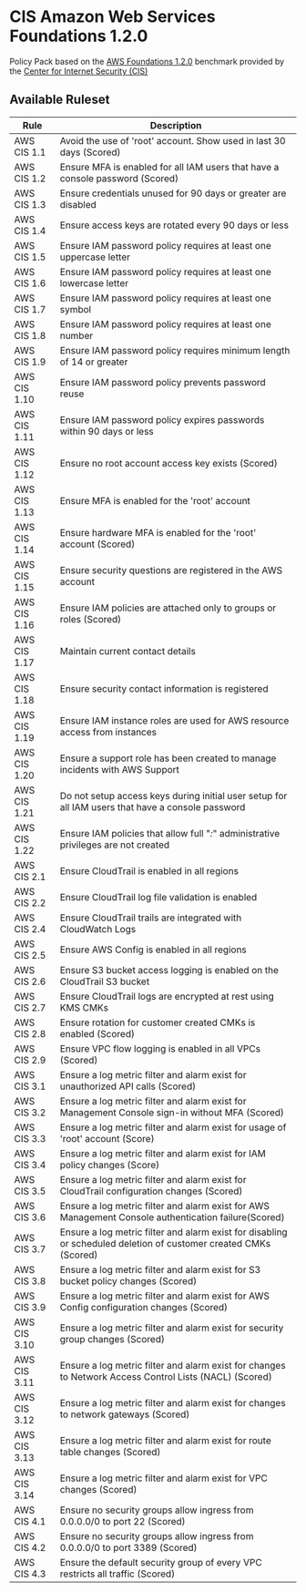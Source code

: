 # CIS Amazon Web Services Foundations 1.2.0

Policy Pack based on the [AWS Foundations 1.2.0](https://d1.awsstatic.com/whitepapers/compliance/AWS_CIS_Foundations_Benchmark.pdf) benchmark provided by the [Center for Internet Security (CIS)](https://www.cisecurity.org/benchmark/amazon_web_services/)

## Available Ruleset

| Rule         | Description                                                                                            |
| ------------ | ------------------------------------------------------------------------------------------------------ |
| AWS CIS 1.1  | Avoid the use of 'root' account. Show used in last 30 days (Scored)                                    |
| AWS CIS 1.2  | Ensure MFA is enabled for all IAM users that have a console password (Scored)                          |
| AWS CIS 1.3  | Ensure credentials unused for 90 days or greater are disabled                                          |
| AWS CIS 1.4  | Ensure access keys are rotated every 90 days or less                                                   |
| AWS CIS 1.5  | Ensure IAM password policy requires at least one uppercase letter                                      |
| AWS CIS 1.6  | Ensure IAM password policy requires at least one lowercase letter                                      |
| AWS CIS 1.7  | Ensure IAM password policy requires at least one symbol                                                |
| AWS CIS 1.8  | Ensure IAM password policy requires at least one number                                                |
| AWS CIS 1.9  | Ensure IAM password policy requires minimum length of 14 or greater                                    |
| AWS CIS 1.10 | Ensure IAM password policy prevents password reuse                                                     |
| AWS CIS 1.11 | Ensure IAM password policy expires passwords within 90 days or less                                    |
| AWS CIS 1.12 | Ensure no root account access key exists (Scored)                                                      |
| AWS CIS 1.13 | Ensure MFA is enabled for the 'root' account                                                           |
| AWS CIS 1.14 | Ensure hardware MFA is enabled for the 'root' account (Scored)                                         |
| AWS CIS 1.15 | Ensure security questions are registered in the AWS account                                            |
| AWS CIS 1.16 | Ensure IAM policies are attached only to groups or roles (Scored)                                      |
| AWS CIS 1.17 | Maintain current contact details                                                                       |
| AWS CIS 1.18 | Ensure security contact information is registered                                                      |
| AWS CIS 1.19 | Ensure IAM instance roles are used for AWS resource access from instances                              |
| AWS CIS 1.20 | Ensure a support role has been created to manage incidents with AWS Support                            |
| AWS CIS 1.21 | Do not setup access keys during initial user setup for all IAM users that have a console password      |
| AWS CIS 1.22 | Ensure IAM policies that allow full "*:*" administrative privileges are not created                    |
| AWS CIS 2.1  | Ensure CloudTrail is enabled in all regions                                                            |
| AWS CIS 2.2  | Ensure CloudTrail log file validation is enabled                                                       |
| AWS CIS 2.4  | Ensure CloudTrail trails are integrated with CloudWatch Logs                                           |
| AWS CIS 2.5  | Ensure AWS Config is enabled in all regions                                                            |
| AWS CIS 2.6  | Ensure S3 bucket access logging is enabled on the CloudTrail S3 bucket                                 |
| AWS CIS 2.7  | Ensure CloudTrail logs are encrypted at rest using KMS CMKs                                            |
| AWS CIS 2.8  | Ensure rotation for customer created CMKs is enabled (Scored)                                          |
| AWS CIS 2.9  | Ensure VPC flow logging is enabled in all VPCs (Scored)                                                |
| AWS CIS 3.1  | Ensure a log metric filter and alarm exist for unauthorized API calls (Scored)                         |
| AWS CIS 3.2  | Ensure a log metric filter and alarm exist for Management Console sign-in without MFA (Scored)         |
| AWS CIS 3.3  | Ensure a log metric filter and alarm exist for usage of 'root' account (Score)                         |
| AWS CIS 3.4  | Ensure a log metric filter and alarm exist for IAM policy changes (Score)                              |
| AWS CIS 3.5  | Ensure a log metric filter and alarm exist for CloudTrail configuration changes (Scored)               |
| AWS CIS 3.6  | Ensure a log metric filter and alarm exist for AWS Management Console authentication failure(Scored)   |
| AWS CIS 3.7  | Ensure a log metric filter and alarm exist for disabling or scheduled deletion of customer created CMKs (Scored)  |
| AWS CIS 3.8  | Ensure a log metric filter and alarm exist for S3 bucket policy changes (Scored)                       |
| AWS CIS 3.9  | Ensure a log metric filter and alarm exist for AWS Config configuration changes (Scored)               |
| AWS CIS 3.10 | Ensure a log metric filter and alarm exist for security group changes (Scored)                         |
| AWS CIS 3.11 | Ensure a log metric filter and alarm exist for changes to Network Access Control Lists (NACL) (Scored) |
| AWS CIS 3.12 | Ensure a log metric filter and alarm exist for changes to network gateways (Scored)                    |
| AWS CIS 3.13 | Ensure a log metric filter and alarm exist for route table changes (Scored)                            |
| AWS CIS 3.14 | Ensure a log metric filter and alarm exist for VPC changes (Scored)                                    |
| AWS CIS 4.1  | Ensure no security groups allow ingress from 0.0.0.0/0 to port 22 (Scored)                             |
| AWS CIS 4.2  | Ensure no security groups allow ingress from 0.0.0.0/0 to port 3389 (Scored)                           |
| AWS CIS 4.3  | Ensure the default security group of every VPC restricts all traffic (Scored)                          |

